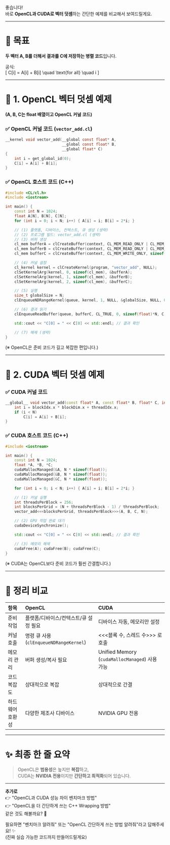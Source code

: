 좋습니다!  
바로 **OpenCL과 CUDA로 벡터 덧셈**하는 간단한 예제를 비교해서 보여드릴게요.  

---

# 🚀 목표
**두 벡터 A, B를 더해서 결과를 C에 저장하는 병렬 코드**입니다.

공식:  
\[
C[i] = A[i] + B[i]
\quad \text{for all} \quad i
\]

---

# 🧩 1. OpenCL 벡터 덧셈 예제

**(A, B, C는 float 배열이고 OpenCL 커널 코드)**

### ✅ OpenCL 커널 코드 (`vector_add.cl`)
```c
__kernel void vector_add(__global const float* A,
                         __global const float* B,
                         __global float* C)
{
    int i = get_global_id(0);
    C[i] = A[i] + B[i];
}
```

### ✅ OpenCL 호스트 코드 (C++)
```cpp
#include <CL/cl.h>
#include <iostream>

int main() {
    const int N = 1024;
    float A[N], B[N], C[N];
    for (int i = 0; i < N; i++) { A[i] = i; B[i] = 2*i; }

    // (1) 플랫폼, 디바이스, 컨텍스트, 큐 생성 (생략)
    // (2) 프로그램 빌드: vector_add.cl (생략)
    // (3) 버퍼 생성
    cl_mem bufferA = clCreateBuffer(context, CL_MEM_READ_ONLY | CL_MEM_COPY_HOST_PTR, sizeof(float)*N, A, NULL);
    cl_mem bufferB = clCreateBuffer(context, CL_MEM_READ_ONLY | CL_MEM_COPY_HOST_PTR, sizeof(float)*N, B, NULL);
    cl_mem bufferC = clCreateBuffer(context, CL_MEM_WRITE_ONLY, sizeof(float)*N, NULL, NULL);

    // (4) 커널 설정
    cl_kernel kernel = clCreateKernel(program, "vector_add", NULL);
    clSetKernelArg(kernel, 0, sizeof(cl_mem), &bufferA);
    clSetKernelArg(kernel, 1, sizeof(cl_mem), &bufferB);
    clSetKernelArg(kernel, 2, sizeof(cl_mem), &bufferC);

    // (5) 실행
    size_t globalSize = N;
    clEnqueueNDRangeKernel(queue, kernel, 1, NULL, &globalSize, NULL, 0, NULL, NULL);

    // (6) 결과 읽기
    clEnqueueReadBuffer(queue, bufferC, CL_TRUE, 0, sizeof(float)*N, C, 0, NULL, NULL);

    std::cout << "C[0] = " << C[0] << std::endl; // 결과 확인

    // (7) 해제 (생략)
}
```
(※ OpenCL은 준비 코드가 길고 복잡한 편입니다.)

---

# 🧩 2. CUDA 벡터 덧셈 예제

### ✅ CUDA 커널 코드
```cpp
__global__ void vector_add(const float* A, const float* B, float* C, int N) {
    int i = blockIdx.x * blockDim.x + threadIdx.x;
    if (i < N)
        C[i] = A[i] + B[i];
}
```

### ✅ CUDA 호스트 코드 (C++)
```cpp
#include <iostream>

int main() {
    const int N = 1024;
    float *A, *B, *C;
    cudaMallocManaged(&A, N * sizeof(float));
    cudaMallocManaged(&B, N * sizeof(float));
    cudaMallocManaged(&C, N * sizeof(float));

    for (int i = 0; i < N; i++) { A[i] = i; B[i] = 2*i; }

    // (1) 커널 실행
    int threadsPerBlock = 256;
    int blocksPerGrid = (N + threadsPerBlock - 1) / threadsPerBlock;
    vector_add<<<blocksPerGrid, threadsPerBlock>>>(A, B, C, N);

    // (2) GPU 작업 완료 대기
    cudaDeviceSynchronize();

    std::cout << "C[0] = " << C[0] << std::endl; // 결과 확인

    // (3) 메모리 해제
    cudaFree(A); cudaFree(B); cudaFree(C);
}
```

(※ CUDA는 OpenCL보다 준비 코드가 훨씬 간결합니다.)

---

# 🎯 정리 비교

| 항목 | OpenCL | CUDA |
|:---|:---|:---|
| 준비 작업 | 플랫폼/디바이스/컨텍스트/큐 설정 필요 | 디바이스 자동, 메모리만 설정 |
| 커널 호출 | 명령 큐 사용 (`clEnqueueNDRangeKernel`) | <<<블록 수, 스레드 수>>> 로 호출 |
| 메모리 관리 | 버퍼 생성/복사 필요 | Unified Memory (`cudaMallocManaged`) 사용 가능 |
| 코드 복잡도 | 상대적으로 복잡 | 상대적으로 간결 |
| 하드웨어 호환성 | 다양한 제조사 디바이스 | NVIDIA GPU 전용 |

---

# ✨ 최종 한 줄 요약

> OpenCL은 **범용성**은 높지만 **복잡**하고,  
> CUDA는 **NVIDIA 전용**이지만 **간단하고 최적화**되어 있습니다.

---

**추가로**  
👉 "OpenCL과 CUDA 성능 차이 벤치마크 방법"  
👉 "OpenCL을 더 간단하게 쓰는 C++ Wrapping 방법"  
같은 것도 해볼까요? 🚀

필요하면 "벤치마크 알려줘" 또는 "OpenCL 간단하게 쓰는 방법 알려줘"라고 답해주세요! ✨  
(진짜 실습 가능한 코드까지 만들어드릴게요)
